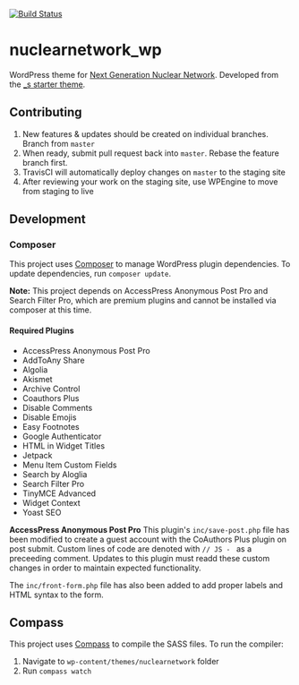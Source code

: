 [![Build Status](https://travis-ci.org/CSIS-iLab/nuclearnetwork_wp.svg?branch=master)](https://travis-ci.org/CSIS-iLab/nuclearnetwork_wp)

# nuclearnetwork_wp
WordPress theme for [Next Generation Nuclear Network](https://nuclearnetwork.csis.org). Developed from the [_s starter theme](http://underscores.me).

## Contributing
1. New features & updates should be created on individual branches. Branch from `master`
2. When ready, submit pull request back into `master`. Rebase the feature branch first.
3. TravisCI will automatically deploy changes on `master` to the staging site
4. After reviewing your work on the staging site, use WPEngine to move from staging to live

## Development
### Composer
This project uses [Composer](https://getcomposer.org/) to manage WordPress plugin dependencies.
To update dependencies, run `composer update`.

**Note:** This project depends on AccessPress Anonymous Post Pro and Search Filter Pro, which are premium plugins and cannot be installed via composer at this time.

#### Required Plugins
- AccessPress Anonymous Post Pro
- AddToAny Share
- Algolia
- Akismet
- Archive Control
- Coauthors Plus
- Disable Comments
- Disable Emojis
- Easy Footnotes
- Google Authenticator
- HTML in Widget Titles
- Jetpack
- Menu Item Custom Fields
- Search by Aloglia
- Search Filter Pro
- TinyMCE Advanced
- Widget Context
- Yoast SEO

**AccessPress Anonymous Post Pro**
This plugin's `inc/save-post.php` file has been modified to create a guest account with the CoAuthors Plus plugin on post submit. Custom lines of code are denoted with `// JS - ` as a preceeding comment. Updates to this plugin must readd these custom changes in order to maintain expected functionality.

The `inc/front-form.php` file has also been added to add proper labels and HTML syntax to the form.

## Compass
This project uses [Compass](http://compass-style.org/) to compile the SASS files. To run the compiler:
1. Navigate to `wp-content/themes/nuclearnetwork` folder
2. Run `compass watch`
